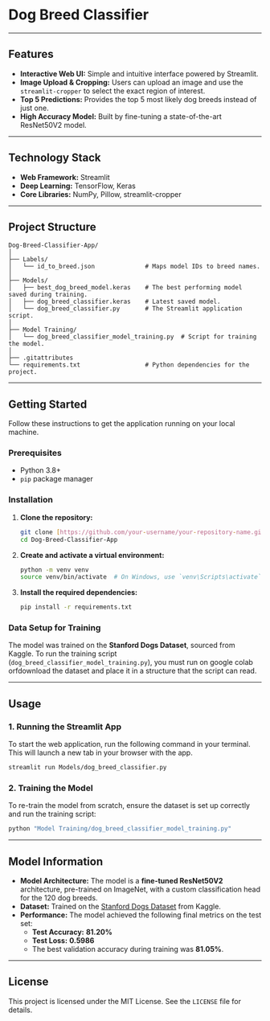 # Dog Breed Classifier 

---

## Features

* **Interactive Web UI:** Simple and intuitive interface powered by Streamlit.
* **Image Upload & Cropping:** Users can upload an image and use the `streamlit-cropper` to select the exact region of interest.
* **Top 5 Predictions:** Provides the top 5 most likely dog breeds instead of just one.
* **High Accuracy Model:** Built by fine-tuning a state-of-the-art ResNet50V2 model.

---

## Technology Stack

* **Web Framework:** Streamlit
* **Deep Learning:** TensorFlow, Keras
* **Core Libraries:** NumPy, Pillow, streamlit-cropper

---

## Project Structure

```
Dog-Breed-Classifier-App/
│
├── Labels/
│   └── id_to_breed.json              # Maps model IDs to breed names.
│
├── Models/
│   ├── best_dog_breed_model.keras    # The best performing model saved during training.
│   ├── dog_breed_classifier.keras    # Latest saved model.
│   └── dog_breed_classifier.py       # The Streamlit application script.
│
├── Model Training/
│   └── dog_breed_classifier_model_training.py  # Script for training the model.
│
├── .gitattributes
└── requirements.txt                  # Python dependencies for the project.
```

---

## Getting Started

Follow these instructions to get the application running on your local machine.

### Prerequisites

* Python 3.8+
* `pip` package manager

### Installation

1.  **Clone the repository:**
    ```sh
    git clone [https://github.com/your-username/your-repository-name.git](https://github.com/your-username/your-repository-name.git)
    cd Dog-Breed-Classifier-App
    ```

2.  **Create and activate a virtual environment:**
    ```sh
    python -m venv venv
    source venv/bin/activate  # On Windows, use `venv\Scripts\activate`
    ```

3.  **Install the required dependencies:**
    ```sh
    pip install -r requirements.txt
    ```

### Data Setup for Training

The model was trained on the **Stanford Dogs Dataset**, sourced from Kaggle. To run the training script (`dog_breed_classifier_model_training.py`), you must run on google colab orfdownload the dataset and place it in a structure that the script can read.

---

## Usage

### 1. Running the Streamlit App

To start the web application, run the following command in your terminal. This will launch a new tab in your browser with the app.

```sh
streamlit run Models/dog_breed_classifier.py
```

### 2. Training the Model

To re-train the model from scratch, ensure the dataset is set up correctly and run the training script:

```sh
python "Model Training/dog_breed_classifier_model_training.py"
```

---

## Model Information

* **Model Architecture:** The model is a **fine-tuned ResNet50V2** architecture, pre-trained on ImageNet, with a custom classification head for the 120 dog breeds.
* **Dataset:** Trained on the [Stanford Dogs Dataset](https://www.kaggle.com/datasets/jessicali9530/stanford-dogs-dataset) from Kaggle.
* **Performance:** The model achieved the following final metrics on the test set:
    * **Test Accuracy:** **81.20%**
    * **Test Loss:** **0.5986**
    * The best validation accuracy during training was **81.05%**.

---

## License

This project is licensed under the MIT License. See the `LICENSE` file for details.
